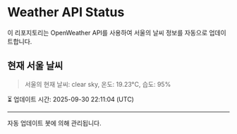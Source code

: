 
# Weather API Status

이 리포지토리는 OpenWeather API를 사용하여 서울의 날씨 정보를 자동으로 업데이트합니다.

## 현재 서울 날씨
> 서울의 현재 날씨: clear sky, 온도: 19.23°C, 습도: 95%

⏳ 업데이트 시간: 2025-09-30 22:11:04 (UTC)

---
자동 업데이트 봇에 의해 관리됩니다.
